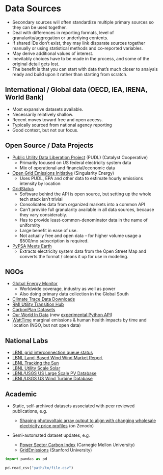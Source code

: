 # Data Sources

- Secondary sources will often standardize multiple primary sources so they can be used together.
- Deal with differences in reporting formats, level of granularity/aggregation or underlying contents.
- If shared IDs don’t exist, they may link disparate sources together manually or using statistical methods and co-reported variables.
- May derive additional values of interest.
- Inevitably choices have to be made in the process, and some of the original detail gets lost.
- The benefit is that you can start with data that’s much closer to analysis ready and build upon it rather than starting from scratch.

## International / Global data (OECD, IEA, IRENA, World Bank)

- Most expansive datasets available.
- Necessarily relatively shallow.
- Recent moves toward free and open access.
- Typically sourced from national agency reporting
- Good context, but not our focus.

## Open Source / Data Projects

- [Public Utility Data Liberation Project](https://catalystcoop-pudl.readthedocs.io/) (PUDL) (Catalyst Cooperative)
  - Primarily focused on US federal electricity system data
  - Mix of operational and financial/economic data
- [Open Grid Emissions Initiative](https://docs.singularity.energy/docs/open-grid-emissions/about_ogei-about-the-open-grid-emissions-initiative) (Singularity Energy)
  - Uses PUDL, EPA and other data to estimate hourly emissions intensity by location
- [GridStatus](https://www.gridstatus.io/)
  - Software behind the API is open source, but setting up the whole tech stack isn’t trivial
  - Consolidates data from organized markets into a common API
  - Can’t provide full granularity available in all data sources, because they vary considerably.
  - Has to provide least-common-denominator data in the name of uniformity
  - Large benefit in ease of use.
  - Not actually free and open data – for higher volume usage a $500/mo subscription is required.
- [PyPSA Meets Earth](https://github.com/pypsa-meets-earth/earth-osm)
  - Extracts electricity system data from the Open Street Map and converts the format / cleans it up for use in modeling.

## NGOs

- [Global Energy Monitor](https://globalenergymonitor.org/)
  - Worldwide coverage, industry as well as power
  - Also doing primary data collection in the Global South
- [Climate Trace Data Downloads](https://climatetrace.org/data)
- [RMI Utility Transition Hub](https://utilitytransitionhub.rmi.org/)
- [CarbonPlan Datasets](https://carbonplan.org/data)
- [Our World In Data](https://ourworldindata.org/) (new [experimental Python API](https://docs.owid.io/projects/etl/api/))
- [WattTime](https://watttime.org/data-science/data-signals/) marginal emissions & human health impacts by time and location (NGO, but not open data)

## National Labs

- [LBNL grid interconnection queue status](https://emp.lbl.gov/queues)
- [LBNL Land-Based Wind Wind Market Report](https://emp.lbl.gov/wind-technologies-market-report)
- [LBNL Tracking the Sun](https://emp.lbl.gov/tracking-the-sun/)
- [LBNL Utility Scale Solar](https://emp.lbl.gov/utility-scale-solar)
- [LBNL/USGS US Large Scale PV Database](https://eerscmap.usgs.gov/uspvdb/data/)
- [LBNL/USGS US Wind Turbine Database](https://eerscmap.usgs.gov/uswtdb/data/)

## Academic

- Static, self-archived datasets associated with peer reviewed publications, e.g.

  - [Shaping photovoltaic array output to align with changing wholesale electricity price profiles](https://zenodo.org/records/3368397) (on Zenodo)

- Semi-automated dataset updates, e.g.

  - [Power Sector Carbon Index](https://emissionsindex.org/) (Carnegie Mellon University)
  - [GridEmissions](https://gridemissions.jdechalendar.su.domains/#/) (Stanford University)

```python
import pandas as pd

pd.read_csv("path/to/file.csv")
```
